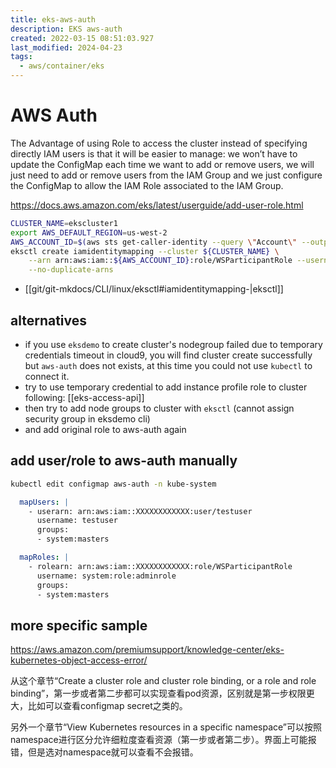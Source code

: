 ```yaml
---
title: eks-aws-auth
description: EKS aws-auth
created: 2022-03-15 08:51:03.927
last_modified: 2024-04-23
tags:
  - aws/container/eks
---
```

# AWS Auth

The Advantage of using Role to access the cluster instead of specifying directly IAM users is that it will be easier to manage: we won’t have to update the ConfigMap each time we want to add or remove users, we will just need to add or remove users from the IAM Group and we just configure the ConfigMap to allow the IAM Role associated to the IAM Group.

https://docs.aws.amazon.com/eks/latest/userguide/add-user-role.html

```sh
CLUSTER_NAME=ekscluster1
export AWS_DEFAULT_REGION=us-west-2
AWS_ACCOUNT_ID=$(aws sts get-caller-identity --query \"Account\" --output text)
eksctl create iamidentitymapping --cluster ${CLUSTER_NAME} \
    --arn arn:aws:iam::${AWS_ACCOUNT_ID}:role/WSParticipantRole --username admin --group system:masters \
    --no-duplicate-arns
```
- [[git/git-mkdocs/CLI/linux/eksctl#iamidentitymapping-|eksctl]] 

## alternatives
- if you use `eksdemo` to create cluster's nodegroup failed due to temporary credentials timeout in cloud9, you will find cluster create successfully but `aws-auth` does not exists, at this time you could not use `kubectl` to connect it.
- try to use temporary credential to add instance profile role to cluster following: [[eks-access-api]]
- then try to add node groups to cluster with `eksctl` (cannot assign security group in eksdemo cli)
- and add original role to aws-auth again 

## add user/role to aws-auth manually

```sh
kubectl edit configmap aws-auth -n kube-system
```

``` yaml
  mapUsers: |
    - userarn: arn:aws:iam::XXXXXXXXXXXX:user/testuser
      username: testuser
      groups:
      - system:masters
```

```yaml
  mapRoles: |
    - rolearn: arn:aws:iam::XXXXXXXXXXXX:role/WSParticipantRole
      username: system:role:adminrole
      groups:
      - system:masters
```

## more specific sample
https://aws.amazon.com/premiumsupport/knowledge-center/eks-kubernetes-object-access-error/

从这个章节“Create a cluster role and cluster role binding, or a role and role binding”，第一步或者第二步都可以实现查看pod资源，区别就是第一步权限更大，比如可以查看configmap secret之类的。

另外一个章节“View Kubernetes resources in a specific namespace”可以按照namespace进行区分允许细粒度查看资源（第一步或者第二步）。界面上可能报错，但是选对namespace就可以查看不会报错。





